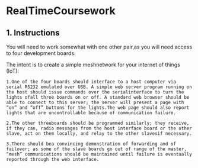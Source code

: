 # RealTimeCoursework
## 1. Instructions
You will need to work somewhat with one other pair,as you will need access to four development boards. 

The intent is to create a simple meshnetwork for your internet of things (IoT):

    1.One of the four boards should interface to a host computer via serial RS232 emulated over USB. A simple web server program running on the host should issue commands over the serialinterface to turn the lights ofall three boards on or off. A standard web browser should be able to connect to this server; the server will present a page with “on” and “off” buttons for the lights.The web page should also report lights that are uncontrollable because of communication failure.
    
    2.The other threeboards should be programmed similarly; they receive, if they can, radio messages from the host interface board or the other slave, act on them locally, and relay to the other slavesif necessary.
    
    3.There should bea convincing demonstration of forwarding and of failover; as some of the slave boards go out of range of the master, “mesh” communications should be maintained until failure is eventually reported through the web interface.
